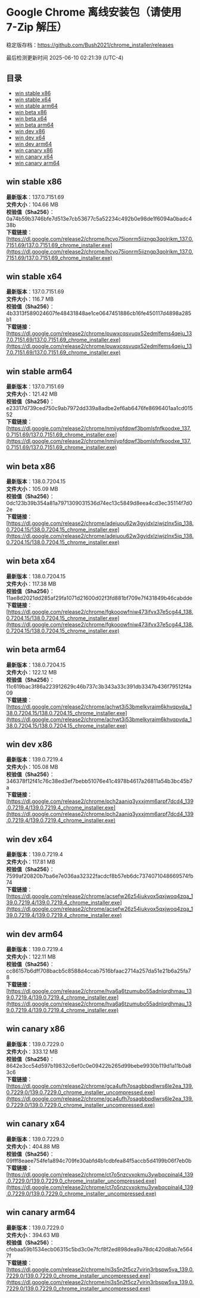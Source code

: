 # Google Chrome 离线安装包（请使用 7-Zip 解压）
稳定版存档：<https://github.com/Bush2021/chrome_installer/releases>

最后检测更新时间
2025-06-10 02:21:39 (UTC-4)

## 目录
* [win stable x86](https://github.com/Bush2021/chrome_installer?tab=readme-ov-file#win-stable-x86)
* [win stable x64](https://github.com/Bush2021/chrome_installer?tab=readme-ov-file#win-stable-x64)
* [win stable arm64](https://github.com/Bush2021/chrome_installer?tab=readme-ov-file#win-stable-arm64)
* [win beta x86](https://github.com/Bush2021/chrome_installer?tab=readme-ov-file#win-beta-x86)
* [win beta x64](https://github.com/Bush2021/chrome_installer?tab=readme-ov-file#win-beta-x64)
* [win beta arm64](https://github.com/Bush2021/chrome_installer?tab=readme-ov-file#win-beta-arm64)
* [win dev x86](https://github.com/Bush2021/chrome_installer?tab=readme-ov-file#win-dev-x86)
* [win dev x64](https://github.com/Bush2021/chrome_installer?tab=readme-ov-file#win-dev-x64)
* [win dev arm64](https://github.com/Bush2021/chrome_installer?tab=readme-ov-file#win-dev-arm64)
* [win canary x86](https://github.com/Bush2021/chrome_installer?tab=readme-ov-file#win-canary-x86)
* [win canary x64](https://github.com/Bush2021/chrome_installer?tab=readme-ov-file#win-canary-x64)
* [win canary arm64](https://github.com/Bush2021/chrome_installer?tab=readme-ov-file#win-canary-arm64)

## win stable x86
**最新版本**：137.0.7151.69  
**文件大小**：104.66 MB  
**校验值（Sha256）**：0a74b59b3746bfe7d513e7cb53677c5a52234c492b0e98de1f6094a0badc438b  
**下载链接**：[https://dl.google.com/release2/chrome/hcvo75ionrm5iizngp3qolrikm_137.0.7151.69/137.0.7151.69_chrome_installer.exe](https://dl.google.com/release2/chrome/hcvo75ionrm5iizngp3qolrikm_137.0.7151.69/137.0.7151.69_chrome_installer.exe)  

## win stable x64
**最新版本**：137.0.7151.69  
**文件大小**：116.7 MB  
**校验值（Sha256）**：4b3313f589024607fe48431848ae1ce0647451886cb16fe450117d4898a285b1  
**下载链接**：[https://dl.google.com/release2/chrome/puwxcqsvuqx52edmlfems4qeju_137.0.7151.69/137.0.7151.69_chrome_installer.exe](https://dl.google.com/release2/chrome/puwxcqsvuqx52edmlfems4qeju_137.0.7151.69/137.0.7151.69_chrome_installer.exe)  

## win stable arm64
**最新版本**：137.0.7151.69  
**文件大小**：121.42 MB  
**校验值（Sha256）**：e23317d739ced750c9ab7972dd339a8adbe2ef6ab6476fe8696401aa1cd01552  
**下载链接**：[https://dl.google.com/release2/chrome/nmiiypfdqwf3bomlsfnfkoodxe_137.0.7151.69/137.0.7151.69_chrome_installer.exe](https://dl.google.com/release2/chrome/nmiiypfdqwf3bomlsfnfkoodxe_137.0.7151.69/137.0.7151.69_chrome_installer.exe)  

## win beta x86
**最新版本**：138.0.7204.15  
**文件大小**：105.09 MB  
**校验值（Sha256）**：0dc123b39b354a81a7971309031536d74ec13c5849d8eea4cd3ec35114f7d02e  
**下载链接**：[https://dl.google.com/release2/chrome/adejuou62w3gyidxlziwjzlnx5iq_138.0.7204.15/138.0.7204.15_chrome_installer.exe](https://dl.google.com/release2/chrome/adejuou62w3gyidxlziwjzlnx5iq_138.0.7204.15/138.0.7204.15_chrome_installer.exe)  

## win beta x64
**最新版本**：138.0.7204.15  
**文件大小**：117.38 MB  
**校验值（Sha256）**：11ae8d2021dd285af29fa1071d21600d02f3fd881bf709e7f431849b46cabdde  
**下载链接**：[https://dl.google.com/release2/chrome/fgkooowfniw473ifvx37e5cg44_138.0.7204.15/138.0.7204.15_chrome_installer.exe](https://dl.google.com/release2/chrome/fgkooowfniw473ifvx37e5cg44_138.0.7204.15/138.0.7204.15_chrome_installer.exe)  

## win beta arm64
**最新版本**：138.0.7204.15  
**文件大小**：122.12 MB  
**校验值（Sha256）**：11c619bac3f86a223912629c46b737c3b343a33c391db3347b436f79512f4a09  
**下载链接**：[https://dl.google.com/release2/chrome/achwt3i53bmelkyraim6khvqpvda_138.0.7204.15/138.0.7204.15_chrome_installer.exe](https://dl.google.com/release2/chrome/achwt3i53bmelkyraim6khvqpvda_138.0.7204.15/138.0.7204.15_chrome_installer.exe)  

## win dev x86
**最新版本**：139.0.7219.4  
**文件大小**：105.08 MB  
**校验值（Sha256）**：346378f12f41c76c38ed3ef7bebb51076e41c4978b4617a26811a54b3bc45b7a  
**下载链接**：[https://dl.google.com/release2/chrome/pch2aaniq3yxxjmm6arpf7dcd4_139.0.7219.4/139.0.7219.4_chrome_installer.exe](https://dl.google.com/release2/chrome/pch2aaniq3yxxjmm6arpf7dcd4_139.0.7219.4/139.0.7219.4_chrome_installer.exe)  

## win dev x64
**最新版本**：139.0.7219.4  
**文件大小**：117.81 MB  
**校验值（Sha256）**：7599af20820b7ba6e7e036aa32322facdcf8b57eb6dc7374071048669574fb74  
**下载链接**：[https://dl.google.com/release2/chrome/acsefw26z54iukvox5qxjwoq4zqa_139.0.7219.4/139.0.7219.4_chrome_installer.exe](https://dl.google.com/release2/chrome/acsefw26z54iukvox5qxjwoq4zqa_139.0.7219.4/139.0.7219.4_chrome_installer.exe)  

## win dev arm64
**最新版本**：139.0.7219.4  
**文件大小**：122.11 MB  
**校验值（Sha256）**：cc86157b6dff708bacb5c8588d4ccab7516bfaac2714a257da51e21b6a25fa78  
**下载链接**：[https://dl.google.com/release2/chrome/hva6a6tzumubo55adnlqrdhmau_139.0.7219.4/139.0.7219.4_chrome_installer.exe](https://dl.google.com/release2/chrome/hva6a6tzumubo55adnlqrdhmau_139.0.7219.4/139.0.7219.4_chrome_installer.exe)  

## win canary x86
**最新版本**：139.0.7229.0  
**文件大小**：333.12 MB  
**校验值（Sha256）**：8642e3cc54d597b19832c6ef0c0e09422b265d99bebe9930b119d1a11b0a83c6  
**下载链接**：[https://dl.google.com/release2/chrome/gca4ufh7osagbbpdlwrs6le2ea_139.0.7229.0/139.0.7229.0_chrome_installer_uncompressed.exe](https://dl.google.com/release2/chrome/gca4ufh7osagbbpdlwrs6le2ea_139.0.7229.0/139.0.7229.0_chrome_installer_uncompressed.exe)  

## win canary x64
**最新版本**：139.0.7229.0  
**文件大小**：404.88 MB  
**校验值（Sha256）**：09fff8eaee754fe1a894c709fe30abfd4b1cdbfea84f5accb5d4199b06f7eb0b  
**下载链接**：[https://dl.google.com/release2/chrome/ct7o5nzcyxokmu3ywbqcpinal4_139.0.7229.0/139.0.7229.0_chrome_installer_uncompressed.exe](https://dl.google.com/release2/chrome/ct7o5nzcyxokmu3ywbqcpinal4_139.0.7229.0/139.0.7229.0_chrome_installer_uncompressed.exe)  

## win canary arm64
**最新版本**：139.0.7229.0  
**文件大小**：394.63 MB  
**校验值（Sha256）**：cfebaa59b1534ecb06315c5bd3c0e7fcf8f2ed898dea9a78dc420d8ab7e5647f  
**下载链接**：[https://dl.google.com/release2/chrome/ni3s5n2t5cz7virin3rbspw5va_139.0.7229.0/139.0.7229.0_chrome_installer_uncompressed.exe](https://dl.google.com/release2/chrome/ni3s5n2t5cz7virin3rbspw5va_139.0.7229.0/139.0.7229.0_chrome_installer_uncompressed.exe)  


